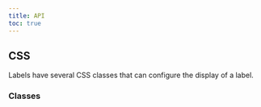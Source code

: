 ```yaml
---
title: API
toc: true
---
```


## CSS

Labels have several CSS classes that can configure the display of a label.

### Classes

<DocComponentApi component="ClrLabel" item="css" />

